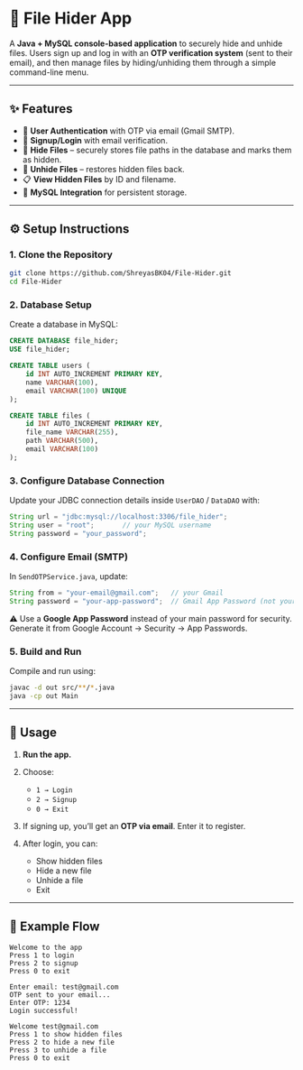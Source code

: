 # 📂 File Hider App

A **Java + MySQL console-based application** to securely hide and unhide files.
Users sign up and log in with an **OTP verification system** (sent to their email), and then manage files by hiding/unhiding them through a simple command-line menu.

---

## ✨ Features

* 🔑 **User Authentication** with OTP via email (Gmail SMTP).
* 📝 **Signup/Login** with email verification.
* 📂 **Hide Files** – securely stores file paths in the database and marks them as hidden.
* 👀 **Unhide Files** – restores hidden files back.
* 📋 **View Hidden Files** by ID and filename.
* 💾 **MySQL Integration** for persistent storage.

---

## ⚙️ Setup Instructions

### 1. Clone the Repository

```bash
git clone https://github.com/ShreyasBK04/File-Hider.git
cd File-Hider
```

### 2. Database Setup

Create a database in MySQL:

```sql
CREATE DATABASE file_hider;
USE file_hider;

CREATE TABLE users (
    id INT AUTO_INCREMENT PRIMARY KEY,
    name VARCHAR(100),
    email VARCHAR(100) UNIQUE
);

CREATE TABLE files (
    id INT AUTO_INCREMENT PRIMARY KEY,
    file_name VARCHAR(255),
    path VARCHAR(500),
    email VARCHAR(100)
);
```

### 3. Configure Database Connection

Update your JDBC connection details inside `UserDAO` / `DataDAO` with:

```java
String url = "jdbc:mysql://localhost:3306/file_hider";
String user = "root";       // your MySQL username
String password = "your_password";
```

### 4. Configure Email (SMTP)

In `SendOTPService.java`, update:

```java
String from = "your-email@gmail.com";   // your Gmail
String password = "your-app-password";  // Gmail App Password (not your actual password!)
```

⚠️ Use a **Google App Password** instead of your main password for security.
Generate it from Google Account → Security → App Passwords.

### 5. Build and Run

Compile and run using:

```bash
javac -d out src/**/*.java
java -cp out Main
```

---

## 🚀 Usage

1. **Run the app.**
2. Choose:

   * `1 → Login`
   * `2 → Signup`
   * `0 → Exit`
3. If signing up, you’ll get an **OTP via email**. Enter it to register.
4. After login, you can:

   * Show hidden files
   * Hide a new file
   * Unhide a file
   * Exit

---

## 📸 Example Flow

```
Welcome to the app  
Press 1 to login  
Press 2 to signup  
Press 0 to exit  

Enter email: test@gmail.com  
OTP sent to your email...  
Enter OTP: 1234  
Login successful!  

Welcome test@gmail.com  
Press 1 to show hidden files  
Press 2 to hide a new file  
Press 3 to unhide a file  
Press 0 to exit  
```





